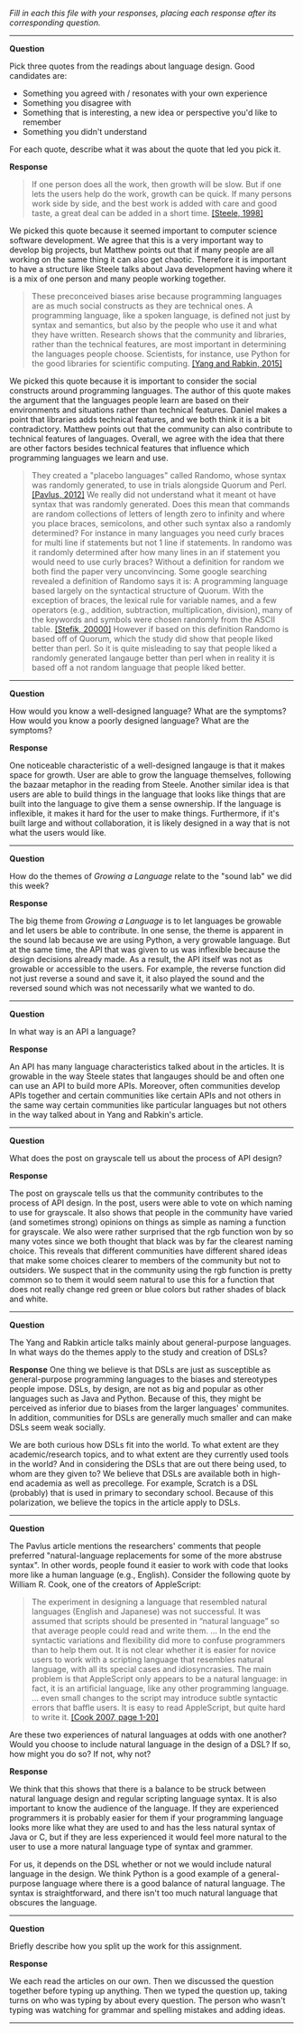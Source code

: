_Fill in each this file with your responses, placing each response after its
corresponding question._

---

**Question**

Pick three quotes from the readings about language design. Good candidates 
are:

   + Something you agreed with / resonates with your own experience
   + Something you disagree with
   + Something that is interesting, a new idea or perspective you'd like to remember
   + Something you didn't understand

For each quote, describe what it was about the quote that led you pick it.

**Response**

> If one person does all the work, then growth will be slow. But if one lets the
> users help do the work, growth can be quick. If many persons work side by side,
> and the best work is added with care and good taste, a great deal can be added
> in a short time.
[[Steele, 1998]](https://www.cs.virginia.edu/~evans/cs655/readings/steele.pdf)

We picked this quote because it seemed important to computer science software
development. We agree that this is a very important way to develop big projects,
but Matthew points out that if many people are all working on the same thing
it can also get chaotic. Therefore it is important to have a structure like 
Steele talks about Java development having where it is a mix of one person and
many people working together.

> These preconceived biases arise because programming languages are
> as much social constructs as they are technical ones. A
> programming language, like a spoken language, is defined
> not just by syntax and semantics, but also by the people who
> use it and what they have written. Research shows that the
> community and libraries, rather than the technical features,
> are most important in determining the languages people choose.
> Scientists, for instance, use Python for the good libraries for
> scientific computing.
[[Yang and Rabkin, 2015]](https://modelviewculture.com/pieces/c-is-manly-python-is-for-n00bs-how-false-stereotypes-turn-into-technical-truths)

We picked this quote because it is important to consider the social constructs
around programming languages. The author of this quote makes the argument that
the languages people learn are based on their environments and situations rather
than technical features. Daniel makes a point that libraries adds technical
features, and we both think it is a bit contradictory. Matthew points out that
the community can also contribute to technical features of languages. Overall,
we agree with the idea that there are other factors besides technical features
that influence which programming languages we learn and use.

> They created a "placebo languages" called Randomo, whose syntax was randomly
> generated, to use in trials alongside Quorum and Perl.
[[Pavlus, 2012]](https://www.fastcodesign.com/1665735/why-arent-computer-programming-languages-designed-better)
We really did not understand what it meant ot have syntax that was randomly
generated.  Does this mean that commands are random collections of letters of
length zero to infinity and where you place braces, semicolons, and other such
syntax also a randomly determined? For instance in many languages you need curly
braces for multi line if statements but not 1 line if statements.  In randomo
was it randomly determined after how many lines in an if statement you would need
to use curly braces?  Without a definition for random we both find the paper very
unconvincing. Some 
google searching revealed a definition of Randomo says it is:
> A programming language based largely on the syntactical structure of Quorum. 
> With the exception of braces, the lexical rule for variable names, and a few 
> operators (e.g., addition, subtraction, multiplication, division), many of the
> keywords and symbols were chosen randomly from the ASCII table. 
[[Stefik, 20000]](https://ecs.victoria.ac.nz/foswiki/pub/Events/PLATEAU/Program/plateau2011-stefik.pdf)
However if based on this definition Randomo is based off of Quorum, which the
study did show that people liked better than perl.  So it is quite misleading
to say that people liked a randomly generated langauge better than perl when in
reality it is based off a not random language that people liked better.

---

**Question**

How would you know a well-designed language? What are the symptoms? How would
you know a poorly designed language? What are the symptoms?

**Response**

One noticeable characteristic of a well-designed langauge is that it makes space
for growth. User are able to grow the language themselves, following the bazaar
metaphor in the reading from Steele. Another similar idea is that users are
able to build things in the language that looks like things that are built into
the language to give them a sense ownership. If the language is inflexible, it
makes it hard for the user to make things. Furthermore, if it's built large and
without collaboration, it is likely designed in a way that is not what the users
would like.


---

**Question**

How do the themes of _Growing a Language_ relate to the "sound lab" we did this week?

**Response**

The big theme from _Growing a Language_ is to let languages be growable
and let users be able to contribute. In one sense, the theme is apparent in the
sound lab because we are using Python, a very growable language. But at the same
time, the API that was given to us was inflexible because the design
decisions already made. As a result, the API itself was not as growable or
accessible to the users. For example, the reverse function did not just reverse
a sound and save it, it also played the sound and the reversed sound which was
not necessarily what we wanted to do.

---
 
**Question**


In what way is an API a language? 

**Response**

An API has many language characteristics talked about in the articles.  It is
growable in the way Steele states that langauges should be and often one can use
an API to build more APIs.  Moreover, often communities develop APIs together
and certain communities like certain APIs and not others in the same way certain
communities like particular languages but not others in the way talked about in
Yang and Rabkin's article.


---

**Question**

What does the post on grayscale tell us about the process of API design?

**Response**

The post on grayscale tells us that the community contributes to the process
of API design. In the post, users were able to vote on which naming to use
for grayscale. It also shows that people in the community have varied (and
sometimes strong) opinions on things as simple as naming a function for 
grayscale. We also were rather surprised that the rgb function won by so many
votes since we both thought that black was by far the clearest naming choice.
This reveals that different communities have different shared ideas that make
some choices clearer to members of the community but not to outsiders.  We
suspect that in the community using the rgb function is pretty common so to them
it would seem natural to use this for a function that does not really change red
green or blue colors but rather shades of black and white.

---

**Question**

The Yang and Rabkin article talks mainly about general-purpose languages. In 
what ways do the themes apply to the study and creation of DSLs?

**Response**
One thing we believe is that DSLs are just as susceptible as general-purpose
programming languages to the biases and stereotypes people impose. DSLs, by
design, are not as big and popular as other languages such as Java and Python.
Because of this, they might be perceived as inferior due to biases from the
larger languages' communites. In addition, communities for DSLs are generally 
much smaller and can make DSLs seem weak socially.

We are both curious how DSLs fit into the world. To what extent are they
academic/research topics, and to what extent are they currently used tools in
the world? And in considering the DSLs that are out there being used, to whom
are they given to? We believe that DSLs are available both in high-end academia
as well as precollege. For example, Scratch is a DSL (probably) that is used
in primary to secondary school. Because of this polarization, we believe the
topics in the article apply to DSLs.


---

**Question**

The Pavlus article mentions the researchers' comments that people preferred
"natural-language replacements for some of the more abstruse syntax". In other 
words, people found it easier to work with code that looks more like a human language (e.g.,
English). Consider the following quote by William R. Cook, one of the creators
of AppleScript:


> The experiment in designing a language that resembled natural languages (English
> and Japanese) was not successful. It was assumed that scripts should be
> presented in “natural language” so that average people could read and write
> them. … In the end the syntactic variations and flexibility did more to confuse
> programmers than to help them out. It is not clear whether it is easier for
> novice users to work with a scripting language that resembles natural language,
> with all its special cases and idiosyncrasies. The main problem is that
> AppleScript only appears to be a natural language: in fact, it is an artificial
> language, like any other programming language. … even small changes to the
> script may introduce subtle syntactic errors that baffle users. It is easy to
> read AppleScript, but quite hard to write it.
[[Cook 2007, page 1-20]](https://dl.acm.org/citation.cfm?doid=1238844.1238845)

Are these two experiences of natural languages at odds with one another? Would
you choose to include natural language in the design of a DSL? If so, how might
you do so? If not, why not?

**Response**

We think that this shows that there is a balance to be struck between natural
language design and regular scripting language syntax.  It is also important
to know the audience of the language.  If they are experienced programmers it
is probably easier for them if your programming language looks more like what
they are used to and has the less natural syntax of Java or C, but if they are
less experienced it would feel more natural to the user to use a more natural
language type of syntax and grammer.

For us, it depends on the DSL whether or not we would include natural language
in the design. We think Python is a good example of a general-purpose language
where there is a good balance of natural language. The syntax is straightforward,
and there isn't too much natural language that obscures the language.


---

**Question**

Briefly describe how you split up the work for this assignment.

**Response**

We each read the articles on our own.  Then we discussed the question together
before typing up anything.  Then we typed the question up, taking turns on who
was typing by about every question.  The person who wasn't typing was watching
for grammar and spelling mistakes and adding ideas.

---
